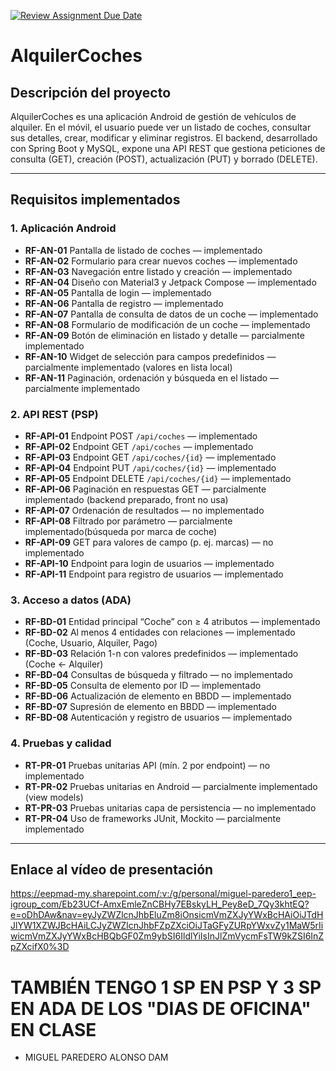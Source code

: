 [![Review Assignment Due Date](https://classroom.github.com/assets/deadline-readme-button-22041afd0340ce965d47ae6ef1cefeee28c7c493a6346c4f15d667ab976d596c.svg)](https://classroom.github.com/a/O1oNnYGo)

# AlquilerCoches

## Descripción del proyecto  
AlquilerCoches es una aplicación Android de gestión de vehículos de alquiler. En el móvil, el usuario puede ver un listado de coches, consultar sus detalles, crear, modificar y eliminar registros. El backend, desarrollado con Spring Boot y MySQL, expone una API REST que gestiona peticiones de consulta (GET), creación (POST), actualización (PUT) y borrado (DELETE).

---

## Requisitos implementados  

### 1. Aplicación Android  
- **RF-AN-01** Pantalla de listado de coches — implementado  
- **RF-AN-02** Formulario para crear nuevos coches — implementado  
- **RF-AN-03** Navegación entre listado y creación — implementado  
- **RF-AN-04** Diseño con Material3 y Jetpack Compose — implementado  
- **RF-AN-05** Pantalla de login — implementado  
- **RF-AN-06** Pantalla de registro — implementado  
- **RF-AN-07** Pantalla de consulta de datos de un coche — implementado  
- **RF-AN-08** Formulario de modificación de un coche — implementado  
- **RF-AN-09** Botón de eliminación en listado y detalle — parcialmente implementado  
- **RF-AN-10** Widget de selección para campos predefinidos — parcialmente implementado (valores en lista local)  
- **RF-AN-11** Paginación, ordenación y búsqueda en el listado — parcialmente implementado

### 2. API REST (PSP)  
- **RF-API-01** Endpoint POST `/api/coches` — implementado  
- **RF-API-02** Endpoint GET `/api/coches` — implementado  
- **RF-API-03** Endpoint GET `/api/coches/{id}` — implementado  
- **RF-API-04** Endpoint PUT `/api/coches/{id}` — implementado  
- **RF-API-05** Endpoint DELETE `/api/coches/{id}` — implementado  
- **RF-API-06** Paginación en respuestas GET — parcialmente implementado (backend preparado, front no usa)  
- **RF-API-07** Ordenación de resultados — no implementado  
- **RF-API-08** Filtrado por parámetro — parcialmente implementado(búsqueda por marca de coche)  
- **RF-API-09** GET para valores de campo (p. ej. marcas) — no implementado  
- **RF-API-10** Endpoint para login de usuarios — implementado  
- **RF-API-11** Endpoint para registro de usuarios — implementado  

### 3. Acceso a datos (ADA)  
- **RF-BD-01** Entidad principal “Coche” con ≥ 4 atributos — implementado  
- **RF-BD-02** Al menos 4 entidades con relaciones — implementado (Coche, Usuario, Alquiler, Pago)  
- **RF-BD-03** Relación 1-n con valores predefinidos — implementado (Coche ← Alquiler)  
- **RF-BD-04** Consultas de búsqueda y filtrado — no implementado  
- **RF-BD-05** Consulta de elemento por ID — implementado  
- **RF-BD-06** Actualización de elemento en BBDD — implementado  
- **RF-BD-07** Supresión de elemento en BBDD — implementado 
- **RF-BD-08** Autenticación y registro de usuarios — implementado  

### 4. Pruebas y calidad  
- **RT-PR-01** Pruebas unitarias API (mín. 2 por endpoint) — no implementado 
- **RT-PR-02** Pruebas unitarias en Android — parcialmente implementado (view models)  
- **RT-PR-03** Pruebas unitarias capa de persistencia — no implementado  
- **RT-PR-04** Uso de frameworks JUnit, Mockito — parcialmente implementado  

---

## Enlace al vídeo de presentación  
https://eepmad-my.sharepoint.com/:v:/g/personal/miguel-paredero1_eep-igroup_com/Eb23UCf-AmxEmleZnCBHy7EBskyLH_Pey8eD_7Qy3khtEQ?e=oDhDAw&nav=eyJyZWZlcnJhbEluZm8iOnsicmVmZXJyYWxBcHAiOiJTdHJlYW1XZWJBcHAiLCJyZWZlcnJhbFZpZXciOiJTaGFyZURpYWxvZy1MaW5rIiwicmVmZXJyYWxBcHBQbGF0Zm9ybSI6IldlYiIsInJlZmVycmFsTW9kZSI6InZpZXcifX0%3D

# TAMBIÉN TENGO 1 SP EN PSP Y 3 SP EN ADA DE LOS "DIAS DE OFICINA" EN CLASE

- MIGUEL PAREDERO ALONSO
DAM
